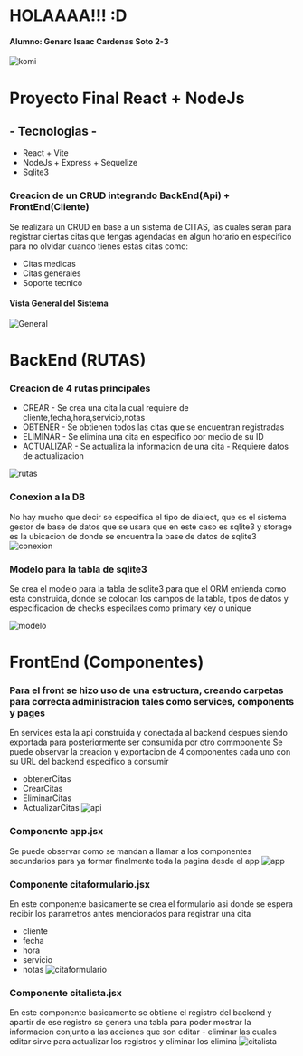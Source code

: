 # HOLAAAA!!! :D
####  Alumno: Genaro Isaac Cardenas Soto 2-3 
![komi](imgs/komi.jpg)


# Proyecto Final React + NodeJs


## - Tecnologias -

* React + Vite
* NodeJs + Express + Sequelize
* Sqlite3
  
### Creacion de un CRUD integrando BackEnd(Api) + FrontEnd(Cliente)

Se realizara un CRUD en base a un sistema de CITAS, las cuales seran para registrar ciertas citas que tengas agendadas en algun horario en especifico para no olvidar cuando tienes estas citas
como:

* Citas medicas
* Citas generales
* Soporte tecnico 

#### Vista General del Sistema 
![General](imgs/1.png)

# BackEnd (RUTAS)

### Creacion de 4 rutas principales 
* CREAR - Se crea una cita la cual requiere de cliente,fecha,hora,servicio,notas 
* OBTENER - Se obtienen todos las citas que se encuentran registradas
* ELIMINAR - Se elimina una cita en especifico por medio de su ID
* ACTUALIZAR - Se actualiza la informacion de una cita - Requiere datos de actualizacion

![rutas](imgs/rutas.png)

### Conexion a la DB 
No hay mucho que decir se especifica el tipo de dialect, que es el sistema gestor de base de datos que se usara que en este caso es sqlite3 y storage es la ubicacion de donde se encuentra la base de datos de sqlite3
![conexion](imgs/conexion.png)

### Modelo para la tabla de sqlite3
Se crea el modelo para la tabla de sqlite3 para que el ORM entienda como esta construida, donde se colocan los campos de la tabla, tipos de datos y especificacion de checks especilaes como primary key o unique

![modelo](imgs/modelo.png)

# FrontEnd (Componentes)

### Para el front se hizo uso de una estructura, creando carpetas para correcta administracion tales como services, components y pages

En services esta la api construida y conectada al backend despues siendo exportada para posteriormente ser consumida por otro commponente
Se puede observar la creacion y exportacion de 4 componentes cada uno con su URL del backend especifico a consumir

* obtenerCitas
* CrearCitas
* EliminarCitas
* ActualizarCitas
![api](imgs/api.png)

### Componente app.jsx
Se puede observar como se mandan a llamar a los componentes secundarios para ya formar finalmente toda la pagina desde el app
![app](imgs/app.png)

### Componente citaformulario.jsx
En este componente basicamente se crea el formulario asi donde se espera recibir los parametros antes mencionados para registrar una cita
* cliente
* fecha
* hora
* servicio
* notas
![citaformulario](imgs/citaformulario.png)

### Componente citalista.jsx
En este componente basicamente se obtiene el registro del backend y apartir de ese registro se genera una tabla para poder mostrar la informacion conjunto a las acciones 
que son editar - eliminar  las cuales editar sirve para actualizar los registros y eliminar los elimina
![citalista](imgs/citalista.png)
